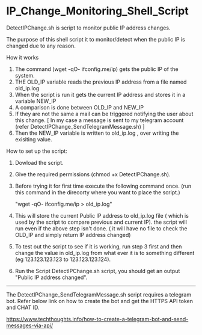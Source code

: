 # IP_Change_Monitoring_Shell_Script
DetectIPChange.sh is script to monitor public IP address changes.

The purpose of this shell script it to monitor/detect when the public IP is changed due to any reason.

How it works

1) The command (wget -qO- ifconfig.me/ip) gets the public IP of the system.
2) THE OLD_IP variable reads the previous IP address from a file named old_ip.log
3) When the script is run it gets the current IP address and stores it in a variable NEW_IP
4) A comparison is done between OLD_IP and NEW_IP
4) If they are not the same a mail can be triggered notifying the user about this change. [ In my case a message is sent to my telegram account (refer DetectIPChange_SendTelegramMessage.sh) ]
5) Then the NEW_IP variable is written to old_ip.log , over writing the exisiting value.

How to set up the script:

1) Dowload the script.
2) Give the required permissions (chmod +x DetectIPChange.sh).
3) Before trying it for first time execute the following command once. (run this command in the direcorty where you want to place the script.)

    "wget -qO- ifconfig.me/ip > old_ip.log" 

4) This will store the current Public IP address to old_ip.log file ( which is used by the script to compare previous and current IP). the script will run even if the above step isn't done. ( it will have no file to check the OLD_IP and simply return IP address changed)
5) To test out the script to see if it is working, run step 3 first and then change the value in old_ip.log from what ever it is to something different (eg 123.123.123.123 to 123.123.123.124).
6) Run the Script DetectIPChange.sh script, you should get an output "Public IP address changed".

----------------------------------------------------------------------------------------------------------------------------------

The DetectIPChange_SendTelegramMessage.sh script requires a telegram bot. Refer below link on how to create the bot and get the HTTPS API token and CHAT ID.

https://www.techthoughts.info/how-to-create-a-telegram-bot-and-send-messages-via-api/